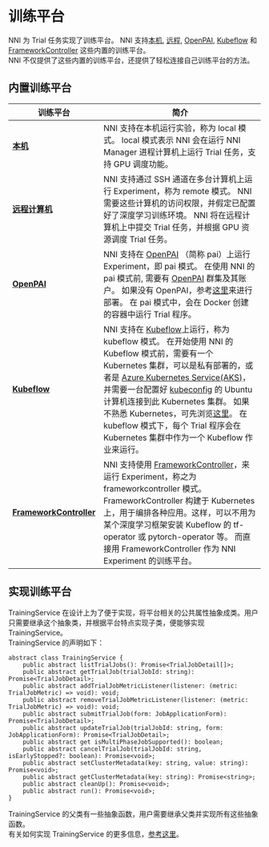 # 训练平台

NNI 为 Trial 任务实现了训练平台。 NNI 支持[本机](./LocalMode.md), [远程](./RemoteMachineMode.md), [OpenPAI](./PaiMode.md), [Kubeflow](./KubeflowMode.md) 和 [FrameworkController](./FrameworkControllerMode.md) 这些内置的训练平台。  
NNI 不仅提供了这些内置的训练平台，还提供了轻松连接自己训练平台的方法。

## 内置训练平台

| 训练平台                                                    | 简介                                                                                                                                                                                                                                                                                                                                                                                                                                                                                                                                     |
| ------------------------------------------------------- | -------------------------------------------------------------------------------------------------------------------------------------------------------------------------------------------------------------------------------------------------------------------------------------------------------------------------------------------------------------------------------------------------------------------------------------------------------------------------------------------------------------------------------------- |
| [**本机**](./LocalMode.md)                                | NNI 支持在本机运行实验，称为 local 模式。 local 模式表示 NNI 会在运行 NNI Manager 进程计算机上运行 Trial 任务，支持 GPU 调度功能。                                                                                                                                                                                                                                                                                                                                                                                                                                              |
| [**远程计算机**](./RemoteMachineMode.md)                     | NNI 支持通过 SSH 通道在多台计算机上运行 Experiment，称为 remote 模式。 NNI 需要这些计算机的访问权限，并假定已配置好了深度学习训练环境。 NNI 将在远程计算机上中提交 Trial 任务，并根据 GPU 资源调度 Trial 任务。                                                                                                                                                                                                                                                                                                                                                                                                   |
| [**OpenPAI**](./PaiMode.md)                             | NNI 支持在 [OpenPAI](https://github.com/Microsoft/pai) （简称 pai）上运行 Experiment，即 pai 模式。 在使用 NNI 的 pai 模式前, 需要有 [OpenPAI](https://github.com/Microsoft/pai) 群集及其账户。 如果没有 OpenPAI，参考[这里](https://github.com/Microsoft/pai#how-to-deploy)来进行部署。 在 pai 模式中，会在 Docker 创建的容器中运行 Trial 程序。                                                                                                                                                                                                                                                       |
| [**Kubeflow**](./KubeflowMode.md)                       | NNI 支持在 [Kubeflow](https://github.com/kubeflow/kubeflow)上运行，称为 kubeflow 模式。 在开始使用 NNI 的 Kubeflow 模式前，需要有一个 Kubernetes 集群，可以是私有部署的，或者是 [Azure Kubernetes Service(AKS)](https://azure.microsoft.com/zh-cn/services/kubernetes-service/)，并需要一台配置好 [kubeconfig](https://kubernetes.io/docs/concepts/configuration/organize-cluster-access-kubeconfig/) 的 Ubuntu 计算机连接到此 Kubernetes 集群。 如果不熟悉 Kubernetes，可先浏览[这里](https://kubernetes.io/docs/tutorials/kubernetes-basics/)。 在 kubeflow 模式下，每个 Trial 程序会在 Kubernetes 集群中作为一个 Kubeflow 作业来运行。 |
| [**FrameworkController**](./FrameworkControllerMode.md) | NNI 支持使用 [FrameworkController](https://github.com/Microsoft/frameworkcontroller)，来运行 Experiment，称之为 frameworkcontroller 模式。 FrameworkController 构建于 Kubernetes 上，用于编排各种应用。这样，可以不用为某个深度学习框架安装 Kubeflow 的 tf-operator 或 pytorch-operator 等。 而直接用 FrameworkController 作为 NNI Experiment 的训练平台。                                                                                                                                                                                                                                            |


## 实现训练平台

TrainingService 在设计上为了便于实现，将平台相关的公共属性抽象成类。用户只需要继承这个抽象类，并根据平台特点实现子类，便能够实现 TrainingService。  
TrainingService 的声明如下：

    abstract class TrainingService {
        public abstract listTrialJobs(): Promise<TrialJobDetail[]>;
        public abstract getTrialJob(trialJobId: string): Promise<TrialJobDetail>;
        public abstract addTrialJobMetricListener(listener: (metric: TrialJobMetric) => void): void;
        public abstract removeTrialJobMetricListener(listener: (metric: TrialJobMetric) => void): void;
        public abstract submitTrialJob(form: JobApplicationForm): Promise<TrialJobDetail>;
        public abstract updateTrialJob(trialJobId: string, form: JobApplicationForm): Promise<TrialJobDetail>;
        public abstract get isMultiPhaseJobSupported(): boolean;
        public abstract cancelTrialJob(trialJobId: string, isEarlyStopped?: boolean): Promise<void>;
        public abstract setClusterMetadata(key: string, value: string): Promise<void>;
        public abstract getClusterMetadata(key: string): Promise<string>;
        public abstract cleanUp(): Promise<void>;
        public abstract run(): Promise<void>;
    }
    

TrainingService 的父类有一些抽象函数，用户需要继承父类并实现所有这些抽象函数。  
有关如何实现 TrainingService 的更多信息，[参考这里](https://github.com/SparkSnail/nni/blob/dev-trainingServiceDoc/docs/en_US/TrainingService/HowToImplementTrainingService.md)。